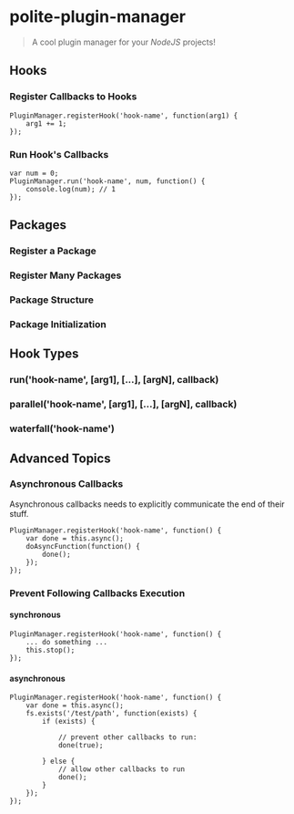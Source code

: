 polite-plugin-manager
=====================

> A cool plugin manager for your _NodeJS_ projects!

## Hooks

### Register Callbacks to Hooks

```
PluginManager.registerHook('hook-name', function(arg1) {
    arg1 += 1;
});
```

### Run Hook's Callbacks

```
var num = 0;
PluginManager.run('hook-name', num, function() {
    console.log(num); // 1
});
```

## Packages

### Register a Package

### Register Many Packages

### Package Structure

### Package Initialization

## Hook Types

### run('hook-name', [arg1], [...], [argN], callback)

### parallel('hook-name', [arg1], [...], [argN], callback)

### waterfall('hook-name')

## Advanced Topics

### Asynchronous Callbacks

Asynchronous callbacks needs to explicitly communicate the end of their stuff.

```
PluginManager.registerHook('hook-name', function() {
    var done = this.async();
    doAsyncFunction(function() {
        done();
    });
});
```

### Prevent Following Callbacks Execution

#### synchronous

```
PluginManager.registerHook('hook-name', function() {
    ... do something ...
    this.stop();
});
```

#### asynchronous

```
PluginManager.registerHook('hook-name', function() {
    var done = this.async();
    fs.exists('/test/path', function(exists) {
        if (exists) {
            
            // prevent other callbacks to run:
            done(true);
            
        } else {
            // allow other callbacks to run
            done();
        }
    });
});
```